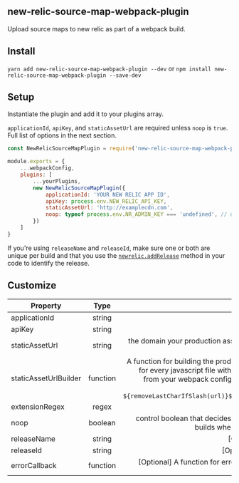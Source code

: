 ## new-relic-source-map-webpack-plugin
Upload source maps to new relic as part of a webpack build.


## Install

`yarn add new-relic-source-map-webpack-plugin --dev`
or
`npm install new-relic-source-map-webpack-plugin --save-dev`

## Setup

Instantiate the plugin and add it to your plugins array.

`applicationId`, `apiKey`, and `staticAssetUrl` are required unless `noop` is `true`.  Full list of options in the next section.

```js
const NewRelicSourceMapPlugin = require('new-relic-source-map-webpack-plugin');

module.exports = {
    ...webpackConfig,
    plugins: [
        ...yourPlugins,
        new NewRelicSourceMapPlugin({
            applicationId: 'YOUR NEW RELIC APP ID',
            apiKey: process.env.NEW_RELIC_API_KEY,
            staticAssetUrl: 'http://examplecdn.com',
            noop: typeof process.env.NR_ADMIN_KEY === 'undefined', // upload source maps in prod builds only
        })
    ]   
}
```

If you're using `releaseName` and `releaseId`, make sure one or both are unique per build and
that you use the [`newrelic.addRelease`](https://docs.newrelic.com/docs/browser/new-relic-browser/browser-agent-spa-api/add-release) method in your code to identify the release.

## Customize

| Property       | Type           | Description  |
| ------------- |:-------------:| -----:|
| applicationId     | string | applicationId as defined [here](https://docs.newrelic.com/docs/browser/new-relic-browser/installation-configuration/copy-browser-monitoring-license-key-app-id) |
| apiKey         | string |   API Key as defined [here](https://docs.newrelic.com/docs/apis/rest-api-v2/requirements/api-keys) |
| staticAssetUrl | string | the domain your production assets are served from. Written as a complete url. Example: "https://www.examplecdn.com" |
| staticAssetUrlBuilder | function | A function for building the production url your js file is built from.  Will be called for every javascript file with four arguments: staticAssetUrl, the public path from your webpack config, the filename, and the [webpack stats instance](https://github.com/webpack/webpack/blob/master/lib/Stats.js).  Defaults to `${removeLastCharIfSlash(url)}${removeLastCharIfSlash(publicPath)}/${file}` |
| extensionRegex | regex | a regex used to find js files. Defaults to `/\.js$/` |
| noop | boolean | control boolean that decides whether or not to run the plugin. Set to true for builds where you don't want to upload assets to new relic. |
| releaseName | string | [Optional] unique identifier for the release name |
| releaseId | string | [Optional] unique version for the release identifier |
| errorCallback | function | [Optional] A function for error callback. Default is ```console.warn(`New Relic sourcemap upload error: ${err}`)``` |
